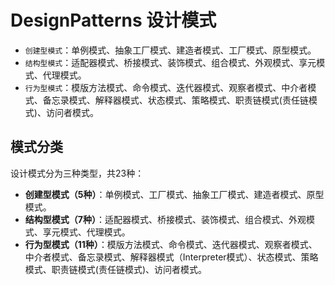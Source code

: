 # DesignPatterns 设计模式


- `创建型模式`：单例模式、抽象工厂模式、建造者模式、工厂模式、原型模式。
- `结构型模式`：适配器模式、桥接模式、装饰模式、组合模式、外观模式、享元模式、代理模式。
- `行为型模式`：模版方法模式、命令模式、迭代器模式、观察者模式、中介者模式、备忘录模式、解释器模式、状态模式、策略模式、职责链模式(责任链模式)、访问者模式。

## 模式分类
设计模式分为三种类型，共23种：
- **创建型模式（5种）**：单例模式、工厂模式、抽象工厂模式、建造者模式、原型模式。
- **结构型模式（7种）**：适配器模式、桥接模式、装饰模式、组合模式、外观模式、享元模式、代理模式。
- **行为型模式（11种）**：模版方法模式、命令模式、迭代器模式、观察者模式、中介者模式、备忘录模式、解释器模式（Interpreter模式）、状态模式、策略模式、职责链模式(责任链模式)、访问者模式。 



   

